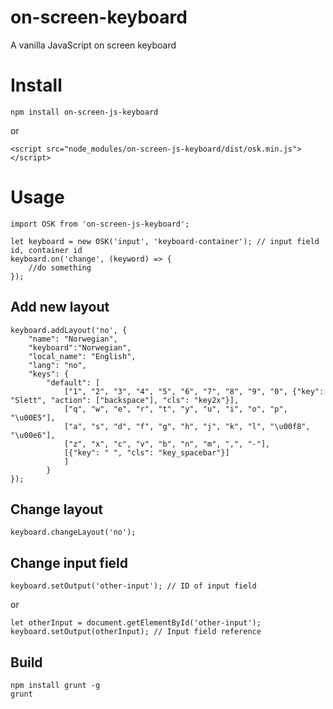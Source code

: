 # on-screen-keyboard
A vanilla JavaScript on screen keyboard

# Install
```
npm install on-screen-js-keyboard
```
or
```
<script src="node_modules/on-screen-js-keyboard/dist/osk.min.js"></script>
```

# Usage
```
import OSK from 'on-screen-js-keyboard';

let keyboard = new OSK('input', 'keyboard-container'); // input field id, container id 
keyboard.on('change', (keyword) => {
	//do something
});
```

## Add new layout
```
keyboard.addLayout('no', {
	"name": "Norwegian",
	"keyboard":"Norwegian",
	"local_name": "English",
	"lang": "no",
	"keys": {
		"default": [
			["1", "2", "3", "4", "5", "6", "7", "8", "9", "0", {"key": "Slett", "action": ["backspace"], "cls": "key2x"}],
			["q", "w", "e", "r", "t", "y", "u", "i", "o", "p", "\u00E5"],
			["a", "s", "d", "f", "g", "h", "j", "k", "l", "\u00f8", "\u00e6"],
			["z", "x", "c", "v", "b", "n", "m", ",", "-"],
			[{"key": " ", "cls": "key_spacebar"}]
			]
		}
});
```

## Change layout
```
keyboard.changeLayout('no');
```

## Change input field
```
keyboard.setOutput('other-input'); // ID of input field
```

or

```
let otherInput = document.getElementById('other-input');
keyboard.setOutput(otherInput); // Input field reference
```

## Build
```
npm install grunt -g
grunt
```
